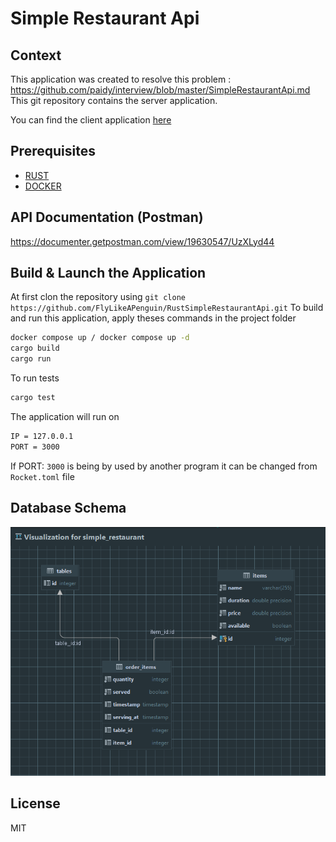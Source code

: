 # Simple Restaurant Api

## Context

This application was created to resolve this problem : https://github.com/paidy/interview/blob/master/SimpleRestaurantApi.md
This git repository contains the server application.

You can find the client application [here](https://github.com/Rafeen/simple_restaurant_client)

## Prerequisites

- [RUST](https://www.rust-lang.org/tools/install)
- [DOCKER](https://docs.docker.com/get-docker)

## API Documentation (Postman)
https://documenter.getpostman.com/view/19630547/UzXLyd44

## Build & Launch the Application
At first clon the repository using `git clone https://github.com/FlyLikeAPenguin/RustSimpleRestaurantApi.git`
To build and run this application, apply theses commands in the project folder
```sh
docker compose up / docker compose up -d
cargo build
cargo run
```
To  run tests
```sh
cargo test
```

The application will run on
```sh
IP = 127.0.0.1
PORT = 3000
```
If PORT: `3000` is being by used by another program it can be changed from `Rocket.toml` file

## Database Schema
![database](./database_simple_restaurant.PNG)

## License

MIT


